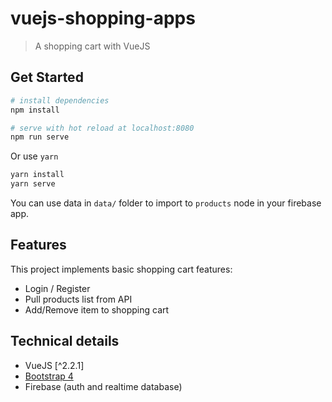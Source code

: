 # vuejs-shopping-apps

> A shopping cart with VueJS

## Get Started

``` bash
# install dependencies
npm install

# serve with hot reload at localhost:8080
npm run serve
```

Or use `yarn`
``` bash
yarn install
yarn serve
```

You can use data in `data/` folder to import to `products` node in your firebase app.

## Features

This project implements basic shopping cart features:
* Login / Register
* Pull products list from API
* Add/Remove item to shopping cart

## Technical details

* VueJS [^2.2.1]
* [Bootstrap 4](https://getbootstrap.com/)
* Firebase (auth and realtime database)



